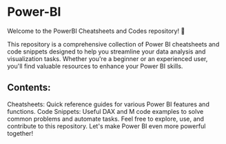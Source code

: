 # Power-BI
Welcome to the PowerBI Cheatsheets and Codes repository! 🎉

This repository is a comprehensive collection of Power BI cheatsheets and code snippets designed to help you streamline your data analysis and visualization tasks. Whether you're a beginner or an experienced user, you'll find valuable resources to enhance your Power BI skills.

## Contents:

Cheatsheets: Quick reference guides for various Power BI features and functions.
Code Snippets: Useful DAX and M code examples to solve common problems and automate tasks.
Feel free to explore, use, and contribute to this repository. Let's make Power BI even more powerful together!
